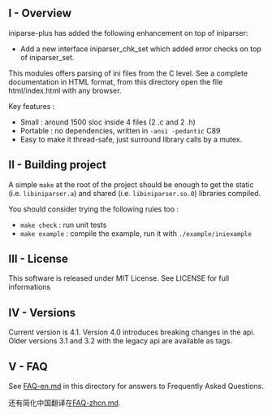 ## I - Overview

iniparse-plus has added the following enhancement on top of iniparser:
  - Add a new interface iniparser_chk_set which added error checks on top of iniparser_set.

This modules offers parsing of ini files from the C level.
See a complete documentation in HTML format, from this directory
open the file html/index.html with any browser.

Key features :

 - Small : around 1500 sloc inside 4 files (2 .c and 2 .h)
 - Portable : no dependencies, written in `-ansi -pedantic` C89
 - Easy to make it thread-safe, just surround library calls by a mutex.

## II - Building project

A simple `make` at the root of the project should be enough to get the static
(i.e. `libiniparser.a`) and shared (i.e. `libiniparser.so.0`) libraries compiled.

You should consider trying the following rules too :

 - `make check` : run unit tests
 - `make example` : compile the example, run it with `./example/iniexample`

## III - License

This software is released under MIT License.
See LICENSE for full informations

## IV - Versions

Current version is 4.1. Version 4.0 introduces breaking changes in the api.
Older versions 3.1 and 3.2 with the legacy api are available as tags.

## V - FAQ

See [FAQ-en.md](FAQ-en.md) in this directory for answers to Frequently Asked Questions.

还有简化中国翻译在[FAQ-zhcn.md](FAQ-zhcn.md).
